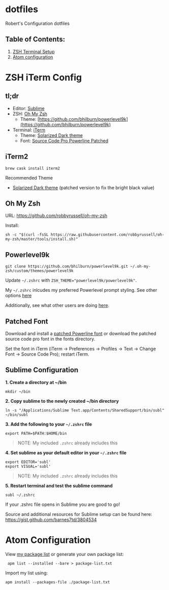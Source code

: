 # dotfiles
Robert's Configuration dotfiles

## Table of Contents:
1. [ZSH Terminal Setup](#zsh-iterm-config)
2. [Atom configuration](#atom-configuration)

# ZSH iTerm Config

## tl;dr
- Editor: [Sublime](https://www.sublimetext.com/)
- ZSH: [Oh My Zsh](https://github.com/robbyrussell/oh-my-zsh)
    - Theme: [https://github.com/bhilburn/powerlevel9k](https://github.com/bhilburn/powerlevel9k)
- Terminal: [iTerm](https://www.iterm2.com/)
    - Theme: [Solarized Dark theme](https://github.com/altercation/solarized)
    - Font: [Source Code Pro Powerline Patched](https://github.com/powerline/fonts)

## iTerm2

    brew cask install iterm2
    
Recommended Theme

- [Solarized Dark theme](https://raw.githubusercontent.com/mbadolato/iTerm2-Color-Schemes/master/schemes/Solarized%20Dark%20-%20Patched.itermcolors) (patched version to fix the bright black value)

## Oh My Zsh 

URL: https://github.com/robbyrussell/oh-my-zsh

Install:
    
    sh -c "$(curl -fsSL https://raw.githubusercontent.com/robbyrussell/oh-my-zsh/master/tools/install.sh)"
 
## Powerlevel9k

    git clone https://github.com/bhilburn/powerlevel9k.git ~/.oh-my-zsh/custom/themes/powerlevel9k

Update `~/.zshrc` with `ZSH_THEME="powerlevel9k/powerlevel9k"`.

My `~/.zshrc` inlcudes my preferred Powerlevel prompt styling. See other options [here](https://github.com/bhilburn/powerlevel9k/wiki/Stylizing-Your-Prompt)

Additionally, see what other users are doing [here](https://github.com/bhilburn/powerlevel9k/wiki/Show-Off-Your-Config).

## Patched Font

Download and install a [patched Powerline font](https://github.com/powerline/fonts) or download the patched source code pro font in the fonts directory.

Set the font in iTerm (iTerm → Preferences → Profiles → Text → Change Font → Source Code Pro); restart iTerm.

## Sublime Configuration

**1. Create a directory at ~/bin**

```mkdir ~/bin```

**2. Copy sublime to the newly created ~/bin directory**

```ln -s "/Applications/Sublime Text.app/Contents/SharedSupport/bin/subl" ~/bin/subl```

**3. Add the following to your `~/.zshrc` file**

```export PATH=$PATH:$HOME/bin```

>NOTE: My included `.zshrc` already includes this

**4. Set sublime as your default editor in your `~/.zshrc` file**

```    
export EDITOR='subl'
export VISUAL='subl'
```

>NOTE: My included `.zshrc` already includes this

**5. Restart terminal and test the sublime command**

```subl ~/.zshrc```

If your .zshrc file opens in Sublime you are good to go! 

Source and additional resources for Sublime setup can be found here: https://gist.github.com/barnes7td/3804534

# Atom Configuration

View [my package list](https://github.com/Rmafive/dotfiles/blob/master/atom/atom-packages.txt) or generate your own package list:

     apm list --installed --bare > package-list.txt

Import my list using: 

    apm install --packages-file ./package-list.txt


